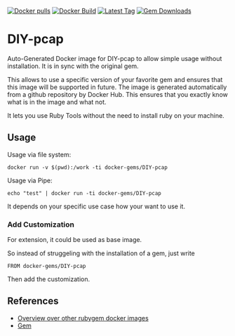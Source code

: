 [![Docker pulls](https://img.shields.io/docker/pulls/rubygem/DIY-pcap.svg)](https://hub.docker.com/r/rubygem/DIY-pcap/)
[![Docker Build](https://img.shields.io/docker/automated/rubygem/DIY-pcap.svg)](https://hub.docker.com/r/rubygem/DIY-pcap/)
[![Latest Tag](https://img.shields.io/github/tag/docker-rubygem/DIY-pcap.svg)](https://hub.docker.com/r/rubygem/DIY-pcap/)
[![Gem Downloads](https://img.shields.io/gem/dt/DIY-pcap.svg)](https://rubygems.org/gems/DIY-pcap/)
# DIY-pcap

Auto-Generated Docker image for DIY-pcap to allow simple usage without installation.
It is in sync with the original gem.

This allows to use a specific version of your favorite gem and ensures that this image will be supported in future.
The image is generated automatically from a github repository by Docker Hub.
This ensures that you exactly know what is in the image and what not.

It lets you use Ruby Tools without the need to install ruby on your machine.

## Usage

Usage via file system:

`docker run -v $(pwd):/work -ti docker-gems/DIY-pcap`

Usage via Pipe:

`echo "test" | docker run -ti docker-gems/DIY-pcap`

It depends on your specific use case how your want to use it.

### Add Customization

For extension, it could be used as base image.

So instead of struggeling with the installation of a gem, just write

`FROM docker-gems/DIY-pcap`

Then add the customization.

## References

 - [Overview over other rubygem docker images](https://github.com/thinkbot/docker-rubygem)
 - [Gem](https://rubygems.org/gems/DIY-pcap/)
